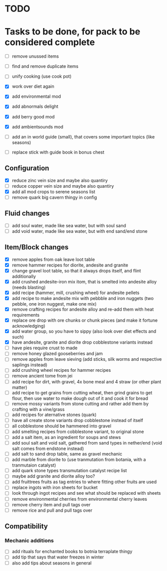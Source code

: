 # TODO

# Tasks to be done, for pack to be considered complete

- [ ] remove unussed items
- [ ] find and remove duplicate items
- [ ] unify cooking (use cook pot)
- [x] work over diet again

- [x] add environmental mod
- [x] add abnormals delight
- [x] add berry good mod
- [x] add ambientsounds mod

- [ ] add an in world guide (small), that covers some important topics (like seasons)
- [ ] replace stick with guide book in bonus chest


## Configuration

- [x] reduce zinc vein size and maybe also quantiry
- [ ] reduce copper vein size and maybe also quantiry
- [x] add all mod crops to serene seasons list
- [ ] remove quark big cavern thingy in config

## Fluid changes

- [ ] add soul water, made like sea water, but with soul sand
- [ ] add void water, made like sea water, but with end sand/end stone

## Item/Block changes

- [x] remove apples from oak leave loot table
- [x] remove hammer recipes for diorite, andesite and granite
- [x] change gravel loot table, so that it always drops itself, and flint additionally
- [x] add crushed andesite-iron mix itom, that is smelted into andesite alloy (needs blasting)
- [x] add recipe (hammer, mill, crushing wheel) for andesite pellets
- [x] add recipe to make andesite mix with pebbble and iron nuggets (two pebble, one iron nuggest, make one mix)
- [x] remove crafting recipes for andesite alloy and re-add them with heat requirements
- [x] replace ore drop with ore chunks or chunk pieces (and make it fortune acknowledging)
- [x] add water group, so you have to sippy (also look over diet effects and such)
- [x] have andesite, granite and diorite drop cobblestone variants instead
- [ ] have pies require crust to made
- [ ] remove honey glazed gooseberries and jam
- [ ] remove apples from leave sieving (add sticks, silk worms and respective saplings instead)
- [ ] add crushing wheel recipes for hammer recipes
- [ ] remove ancient tome from jei
- [ ] add recipe for dirt, with gravel, 4x bone meal and 4 straw (or other plant matter)
- [ ] add recipe to get grains from cutting wheat, then grind grains to get flour, then use water to make dough out of it and cook it for bread
- [ ] remove mossy variants from stone cutting and rather add them by crafting with a vine/grass
- [ ] add recipes for aternative stones (quark)
- [ ] have all create stone variants drop cobblestone instead of itself
- [ ] all cobblestone should be hammered into gravel
- [ ] add smelting recipes from cobblestone variant, to original stone
- [ ] add a salt item, as an ingredient for soups and stews
- [ ] add soul salt and void salt, gathered from sand types in nether/end (void salt comes from endstone instead)
- [ ] add salt to sand drop table, same as gravel mechanic
- [ ] add marble from diorite to (use tranmutation from botania, with a tranmutaion catalyst)
- [ ] add quark stone types transmutation catalyst recipe list
- [ ] maybe add granite and diorite alloy too?
- [ ] add fruittrees fruits as tag entries to where fitting other fruits are used
- [ ] replace ingots with iron sheets for bucket
- [ ] look through ingot recipes and see what should be replaced with sheets
- [ ] remove environmental cherries from environmental cherry leaves
- [ ] remove cherry item and pull tags over
- [ ] remove rice and pull and pull tags over

## Compatibility

### Mechanic additions
- [ ] add rituals for enchanted books to botnia terraplate thingy
- [ ] add tip that says that water freezes in winter
- [ ] also add tips about seasons in general
